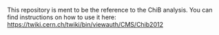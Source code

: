 This repository is ment to be the reference to the ChiB analysis.
You can find instructions on how to use it here:
https://twiki.cern.ch/twiki/bin/viewauth/CMS/Chib2012
